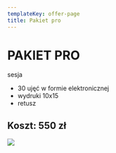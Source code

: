 ```yaml
---
templateKey: offer-page
title: Pakiet pro
---
```


# PAKIET PRO

sesja

- 30 ujęć w formie elektronicznej
- wydruki 10x15
- retusz

## Koszt: 550 zł

![](/img/265186880_377460044066545_3800570343586476644_n.jpg)
